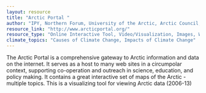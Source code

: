 ```yaml
---
layout: resource
title: "Arctic Portal "
author: "IPY, Northern Forum, University of the Arctic, Arctic Council, IASC"
resource_link: "http://www.arcticportal.org/"
resource_type: "Online Interactive Tool, Video/Visualization, Images, Website, Data"
climate_topics: "Causes of Climate Change, Impacts of Climate Change"
---
```


The Arctic Portal is a comprehensive gateway to Arctic information and data on the internet.  It serves as a host to many web sites in a circumpolar context, supporting co-operation and outreach in science, education, and policy making. It contains a great interactive set of maps of the Arctic - multiple topics.  This is a visualizing tool for viewing Arctic data (2006-13)
